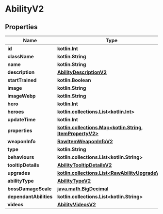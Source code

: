 
# AbilityV2

## Properties
Name | Type | Description | Notes
------------ | ------------- | ------------- | -------------
**id** | **kotlin.Int** |  | 
**className** | **kotlin.String** |  | 
**name** | **kotlin.String** |  | 
**description** | [**AbilityDescriptionV2**](AbilityDescriptionV2.md) |  | 
**startTrained** | **kotlin.Boolean** |  |  [optional]
**image** | **kotlin.String** |  |  [optional]
**imageWebp** | **kotlin.String** |  |  [optional]
**hero** | **kotlin.Int** |  |  [optional]
**heroes** | **kotlin.collections.List&lt;kotlin.Int&gt;** |  |  [optional]
**updateTime** | **kotlin.Int** |  |  [optional]
**properties** | [**kotlin.collections.Map&lt;kotlin.String, ItemPropertyV2&gt;**](ItemPropertyV2.md) |  |  [optional]
**weaponInfo** | [**RawItemWeaponInfoV2**](RawItemWeaponInfoV2.md) |  |  [optional]
**type** | **kotlin.String** |  |  [optional]
**behaviours** | **kotlin.collections.List&lt;kotlin.String&gt;** |  |  [optional]
**tooltipDetails** | [**AbilityTooltipDetailsV2**](AbilityTooltipDetailsV2.md) |  |  [optional]
**upgrades** | [**kotlin.collections.List&lt;RawAbilityUpgradeV2&gt;**](RawAbilityUpgradeV2.md) |  |  [optional]
**abilityType** | [**AbilityTypeV2**](AbilityTypeV2.md) |  |  [optional]
**bossDamageScale** | [**java.math.BigDecimal**](java.math.BigDecimal.md) |  |  [optional]
**dependantAbilities** | **kotlin.collections.List&lt;kotlin.String&gt;** |  |  [optional]
**videos** | [**AbilityVideosV2**](AbilityVideosV2.md) |  |  [optional]



